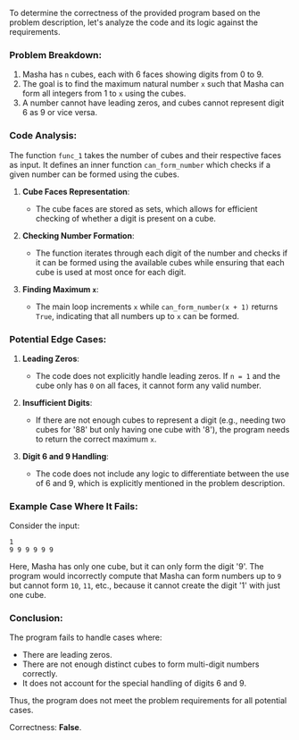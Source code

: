 To determine the correctness of the provided program based on the problem description, let's analyze the code and its logic against the requirements.

### Problem Breakdown:
1. Masha has `n` cubes, each with 6 faces showing digits from 0 to 9.
2. The goal is to find the maximum natural number `x` such that Masha can form all integers from 1 to `x` using the cubes.
3. A number cannot have leading zeros, and cubes cannot represent digit 6 as 9 or vice versa.

### Code Analysis:
The function `func_1` takes the number of cubes and their respective faces as input. It defines an inner function `can_form_number` which checks if a given number can be formed using the cubes.

1. **Cube Faces Representation**: 
   - The cube faces are stored as sets, which allows for efficient checking of whether a digit is present on a cube.

2. **Checking Number Formation**:
   - The function iterates through each digit of the number and checks if it can be formed using the available cubes while ensuring that each cube is used at most once for each digit.

3. **Finding Maximum `x`**:
   - The main loop increments `x` while `can_form_number(x + 1)` returns `True`, indicating that all numbers up to `x` can be formed.

### Potential Edge Cases:
1. **Leading Zeros**: 
   - The code does not explicitly handle leading zeros. If `n = 1` and the cube only has `0` on all faces, it cannot form any valid number.
  
2. **Insufficient Digits**: 
   - If there are not enough cubes to represent a digit (e.g., needing two cubes for '88' but only having one cube with '8'), the program needs to return the correct maximum `x`.

3. **Digit 6 and 9 Handling**: 
   - The code does not include any logic to differentiate between the use of 6 and 9, which is explicitly mentioned in the problem description.

### Example Case Where It Fails:
Consider the input:
```
1
9 9 9 9 9 9
```
Here, Masha has only one cube, but it can only form the digit '9'. The program would incorrectly compute that Masha can form numbers up to `9` but cannot form `10`, `11`, etc., because it cannot create the digit '1' with just one cube.

### Conclusion:
The program fails to handle cases where:
- There are leading zeros.
- There are not enough distinct cubes to form multi-digit numbers correctly.
- It does not account for the special handling of digits 6 and 9.

Thus, the program does not meet the problem requirements for all potential cases.

Correctness: **False**.